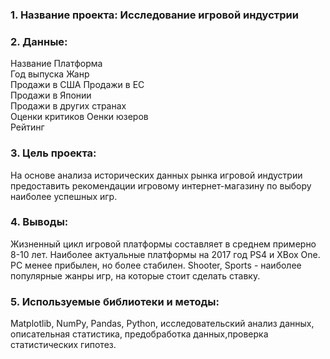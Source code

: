 ### 1. Название проекта: Исследование игровой индустрии
### 2. Данные: 

Название
Платформа           
Год выпуска
Жанр        
Продажи в США
Продажи в ЕС      
Продажи в Японии       
Продажи в других странах   
Оценки критиков
Оенки юзеров    
Рейтинг

### 3. Цель проекта: 
На основе анализа исторических данных рынка игровой индустрии предоставить рекомендации игровому интернет-магазину по выбору наиболее успешных игр.
### 4. Выводы:
Жизненный цикл игровой платформы составляет в среднем примерно 8-10 лет. Наиболее актуальные платформы на 2017 год PS4 и XBox One. PC менее прибылен, но более стабилен.
Shooter, Sports - наиболее популярные жанры игр, на которые стоит сделать ставку.
### 5. Используемые библиотеки и методы:
Matplotlib, NumPy, Pandas, Python, исследовательский анализ данных, описательная статистика, предобработка данных,проверка статистических гипотез.
